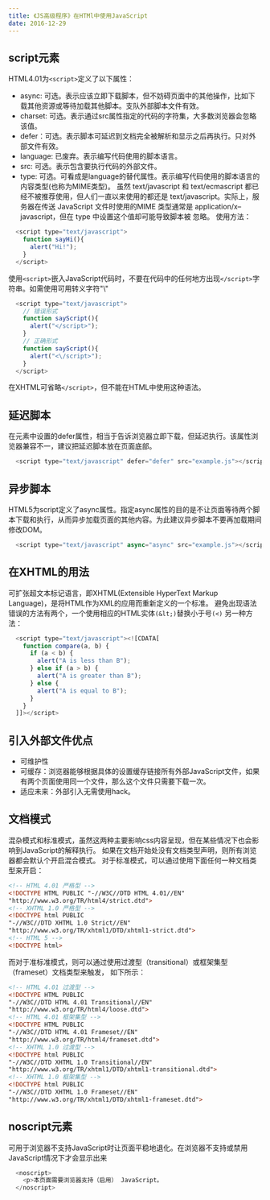 ```yaml
---
title: 《JS高级程序》在HTMl中使用JavaScript
date: 2016-12-29
---
```


## script元素
HTML4.01为`<script>`定义了以下属性：
*   async: 可选。表示应该立即下载脚本，但不妨碍页面中的其他操作，比如下载其他资源或等待加载其他脚本。支队外部脚本文件有效。
*   charset: 可选。表示通过src属性指定的代码的字符集，大多数浏览器会忽略该值。
*   defer：可选。表示脚本可延迟到文档完全被解析和显示之后再执行。只对外部文件有效。
*   language: 已废弃。表示编写代码使用的脚本语言。
*   src: 可选。表示包含要执行代码的外部文件。
*   type: 可选。可看成是language的替代属性。表示编写代码使用的脚本语言的内容类型(也称为MIME类型)。
虽然 text/javascript 和 text/ecmascript 都已经不被推荐使用，但人们一直以来使用的都还是 text/javascript。实际上，服务器在传送 JavaScript 文件时使用的MIME 类型通常是 application/x–javascript，但在 type 中设置这个值却可能导致脚本被 忽略。 使用方法：

```js
  <script type="text/javascript">
    function sayHi(){
      alert("Hi!");
    }
  </script>
```

使用`<script>`嵌入JavaScript代码时，不要在代码中的任何地方出现`</script>`字符串。如需使用可用转义字符"\\"
  ```js
    <script type="text/javascript">
      // 错误形式
      function sayScript(){
        alert("</script>");
      }
      // 正确形式
      function sayScript(){
        alert("<\/script>");
      }
    </script>
  ```
在XHTML可省略`</script>`，但不能在HTML中使用这种语法。

## 延迟脚本
在元素中设置的defer属性，相当于告诉浏览器立即下载，但延迟执行。该属性浏览器兼容不一，建议把延迟脚本放在页面底部。
  ```js
    <script type="text/javascript" defer="defer" src="example.js"></script>
  ```

## 异步脚本
HTML5为script定义了async属性。指定async属性的目的是不让页面等待两个脚本下载和执行，从而异步加载页面的其他内容。为此建议异步脚本不要再加载期间修改DOM。
  ```js
    <script type="text/javascript" async="async" src="example.js"></script>
  ```

## 在XHTML的用法
可扩张超文本标记语言，即XHTML(Extensible HyperText Markup Language)，是将HTML作为XML的应用而重新定义的一个标准。 避免出现语法错误的方法有两个，一个使用相应的HTML实体`(&lt;)`替换小于号`(<)` 另一种方法：
  ```js
    <script type="text/javascript"><![CDATA[
      function compare(a, b) {
        if (a < b) {
          alert("A is less than B");
        } else if (a > b) {
          alert("A is greater than B");
        } else {
          alert("A is equal to B");
        }
      }
    ]]></script>
  ```

## 引入外部文件优点
*   可维护性
*   可缓存：浏览器能够根据具体的设置缓存链接所有外部JavaScript文件，如果有两个页面使用同一个文件，那么这个文件只需要下载一次。
*   适应未来：外部引入无需使用hack。

## 文档模式
混杂模式和标准模式，虽然这两种主要影响css内容呈现，但在某些情况下也会影响到JavaScript的解释执行。 如果在文档开始处没有文档类型声明，则所有浏览器都会默认个开启混合模式。 对于标准模式，可以通过使用下面任何一种文档类型来开启：
  ```html
  <!-- HTML 4.01 严格型 -->
  <!DOCTYPE HTML PUBLIC "-//W3C//DTD HTML 4.01//EN"
  "http://www.w3.org/TR/html4/strict.dtd">
  <!-- XHTML 1.0 严格型 -->
  <!DOCTYPE html PUBLIC
  "-//W3C//DTD XHTML 1.0 Strict//EN"
  "http://www.w3.org/TR/xhtml1/DTD/xhtml1-strict.dtd">
  <!-- HTML 5 -->
  <!DOCTYPE html>
  ```

  而对于准标准模式，则可以通过使用过渡型（transitional）或框架集型（frameset）文档类型来触发，
  如下所示：
  ```html
  <!-- HTML 4.01 过渡型 -->
  <!DOCTYPE HTML PUBLIC
  "-//W3C//DTD HTML 4.01 Transitional//EN"
  "http://www.w3.org/TR/html4/loose.dtd">
  <!-- HTML 4.01 框架集型 -->
  <!DOCTYPE HTML PUBLIC
  "-//W3C//DTD HTML 4.01 Frameset//EN"
  "http://www.w3.org/TR/html4/frameset.dtd">
  <!-- XHTML 1.0 过渡型 -->
  <!DOCTYPE html PUBLIC
  "-//W3C//DTD XHTML 1.0 Transitional//EN"
  "http://www.w3.org/TR/xhtml1/DTD/xhtml1-transitional.dtd">
  <!-- XHTML 1.0 框架集型 -->
  <!DOCTYPE html PUBLIC
  "-//W3C//DTD XHTML 1.0 Frameset//EN"
  "http://www.w3.org/TR/xhtml1/DTD/xhtml1-frameset.dtd">
  ```

## noscript元素
可用于浏览器不支持JavaScript时让页面平稳地退化。在浏览器不支持或禁用JavaScript情况下才会显示出来
```js
  <noscript>
    <p>本页面需要浏览器支持（启用） JavaScript。
  </noscript>
```
